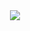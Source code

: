 <div style="text-align:center"> 
  <img src = "https://1.bp.blogspot.com/-4L0JttxVpZk/Wn2PiQbEESI/AAAAAAAABSY/DfxJCY_1HBUGWUs42Sp7Xm0XpkeBx4P-wCPcBGAYYCw/s1600/uri.png">
  </div>
